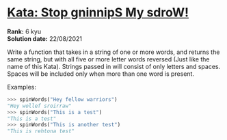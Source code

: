 # [Kata: Stop gninnipS My sdroW!](https://www.codewars.com/kata/5264d2b162488dc400000001/)
<b>Rank:</b> 6 kyu  
<b>Solution date:</b> 22/08/2021

Write a function that takes in a string of one or more words, and returns the same string, but with all five or more 
letter words reversed (Just like the name of this Kata). Strings passed in will consist of only letters and spaces. 
Spaces will be included only when more than one word is present.

Examples: 
```python
>>> spinWords("Hey fellow warriors")
"Hey wollef sroirraw" 
>>> spinWords("This is a test")
"This is a test" 
>>> spinWords("This is another test")
"This is rehtona test"
```
